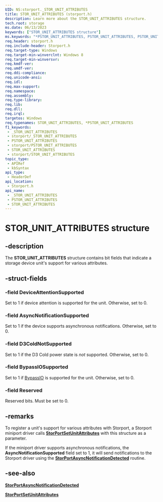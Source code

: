 ```yaml
---
UID: NS:storport._STOR_UNIT_ATTRIBUTES
title: STOR_UNIT_ATTRIBUTES (storport.h)
description: Learn more about the STOR_UNIT_ATTRIBUTES structure.
tech.root: storage
ms.date: 06/13/2023
keywords: ["STOR_UNIT_ATTRIBUTES structure"]
ms.keywords: "*PSTOR_UNIT_ATTRIBUTES, PSTOR_UNIT_ATTRIBUTES, PSTOR_UNIT_ATTRIBUTES structure pointer [Storage Devices], STOR_UNIT_ATTRIBUTES, STOR_UNIT_ATTRIBUTES structure [Storage Devices], _STOR_UNIT_ATTRIBUTES, storage.stor_unit_attributes, storport/PSTOR_UNIT_ATTRIBUTES, storport/STOR_UNIT_ATTRIBUTES"
req.header: storport.h
req.include-header: Storport.h
req.target-type: Windows
req.target-min-winverclnt: Windows 8
req.target-min-winversvr: 
req.kmdf-ver: 
req.umdf-ver: 
req.ddi-compliance: 
req.unicode-ansi: 
req.idl: 
req.max-support: 
req.namespace: 
req.assembly: 
req.type-library: 
req.lib: 
req.dll: 
req.irql: 
targetos: Windows
req.typenames: STOR_UNIT_ATTRIBUTES, *PSTOR_UNIT_ATTRIBUTES
f1_keywords:
 - _STOR_UNIT_ATTRIBUTES
 - storport/_STOR_UNIT_ATTRIBUTES
 - PSTOR_UNIT_ATTRIBUTES
 - storport/PSTOR_UNIT_ATTRIBUTES
 - STOR_UNIT_ATTRIBUTES
 - storport/STOR_UNIT_ATTRIBUTES
topic_type:
 - APIRef
 - kbSyntax
api_type:
 - HeaderDef
api_location:
 - Storport.h
api_name:
 - _STOR_UNIT_ATTRIBUTES
 - PSTOR_UNIT_ATTRIBUTES
 - STOR_UNIT_ATTRIBUTES
---
```


# STOR_UNIT_ATTRIBUTES structure

## -description

The **STOR_UNIT_ATTRIBUTES** structure contains bit fields that indicate a storage device unit's support for various attributes.

## -struct-fields

### -field DeviceAttentionSupported

Set to 1 if device attention is supported for the unit. Otherwise, set to 0.

### -field AsyncNotificationSupported

Set to 1 if the device supports asynchronous notifications. Otherwise, set to 0.

### -field D3ColdNotSupported

Set to 1 if the D3 Cold power state is *not* supported. Otherwise, set to 0.

### -field BypassIOSupported

Set to 1 if [BypassIO](/windows-hardware/drivers/storage/bypassio) is supported for the unit. Otherwise, set to 0.

### -field Reserved

Reserved bits. Must be set to 0.

## -remarks

To register a unit's support for various attributes with Storport, a Storport miniport driver calls [**StorPortSetUnitAttributes**](nf-storport-storportsetunitattributes.md) with this structure as a parameter.

If the miniport driver supports asynchronous notifications, the **AsyncNotificationSupported** field set to 1, it will send notifications to the Storport driver using the [**StorPortAsyncNotificationDetected**](nf-storport-storportasyncnotificationdetected.md) routine.

## -see-also

[**StorPortAsyncNotificationDetected**](nf-storport-storportasyncnotificationdetected.md)

[**StorPortSetUnitAttributes**](nf-storport-storportsetunitattributes.md)
